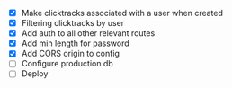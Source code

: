 - [x] Make clicktracks associated with a user when created
- [x] Filtering clicktracks by user
- [x] Add auth to all other relevant routes
- [x] Add min length for password
- [x] Add CORS origin to config
- [ ] Configure production db
- [ ] Deploy